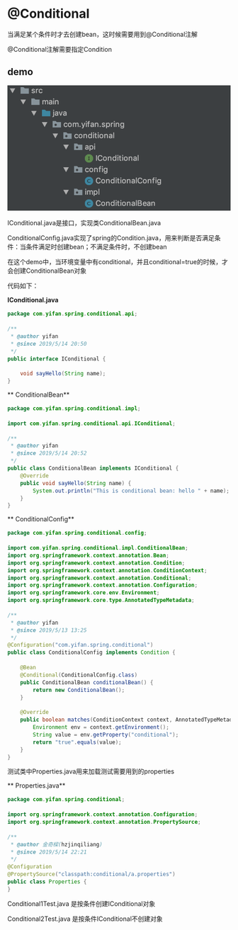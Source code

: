 # @Conditional

当满足某个条件时才去创建bean，这时候需要用到@Conditional注解

@Conditional注解需要指定Condition

## demo

![](./img/Conditional.png)

IConditional.java是接口，实现类ConditionalBean.java

ConditionalConfig.java实现了spring的Condition.java，用来判断是否满足条件：当条件满足时创建bean；不满足条件时，不创建bean

在这个demo中，当环境变量中有conditional，并且conditional=true的时候，才会创建ConditionalBean对象

代码如下：

**IConditional.java**

```java
package com.yifan.spring.conditional.api;

/**
 * @author yifan
 * @since 2019/5/14 20:50
 */
public interface IConditional {

    void sayHello(String name);
}
```

** ConditionalBean**

```java
package com.yifan.spring.conditional.impl;

import com.yifan.spring.conditional.api.IConditional;

/**
 * @author yifan
 * @since 2019/5/14 20:52
 */
public class ConditionalBean implements IConditional {
    @Override
    public void sayHello(String name) {
        System.out.println("This is conditional bean: hello " + name);
    }
}
```

** ConditionalConfig**

```java
package com.yifan.spring.conditional.config;

import com.yifan.spring.conditional.impl.ConditionalBean;
import org.springframework.context.annotation.Bean;
import org.springframework.context.annotation.Condition;
import org.springframework.context.annotation.ConditionContext;
import org.springframework.context.annotation.Conditional;
import org.springframework.context.annotation.Configuration;
import org.springframework.core.env.Environment;
import org.springframework.core.type.AnnotatedTypeMetadata;

/**
 * @author yifan
 * @since 2019/5/13 13:25
 */
@Configuration("com.yifan.spring.conditional")
public class ConditionalConfig implements Condition {

    @Bean
    @Conditional(ConditionalConfig.class)
    public ConditionalBean conditionalBean() {
        return new ConditionalBean();
    }

    @Override
    public boolean matches(ConditionContext context, AnnotatedTypeMetadata metadata) {
        Environment env = context.getEnvironment();
        String value = env.getProperty("conditional");
        return "true".equals(value);
    }
}
```

测试类中Properties.java用来加载测试需要用到的properties

** Properties.java**

```java
package com.yifan.spring.conditional;

import org.springframework.context.annotation.Configuration;
import org.springframework.context.annotation.PropertySource;

/**
 * @author 金奇樑(hzjinqiliang)
 * @since 2019/5/14 22:21
 */
@Configuration
@PropertySource("classpath:conditional/a.properties")
public class Properties {
}
```

Conditional1Test.java 是按条件创建IConditional对象

Conditional2Test.java 是按条件IConditional不创建对象

